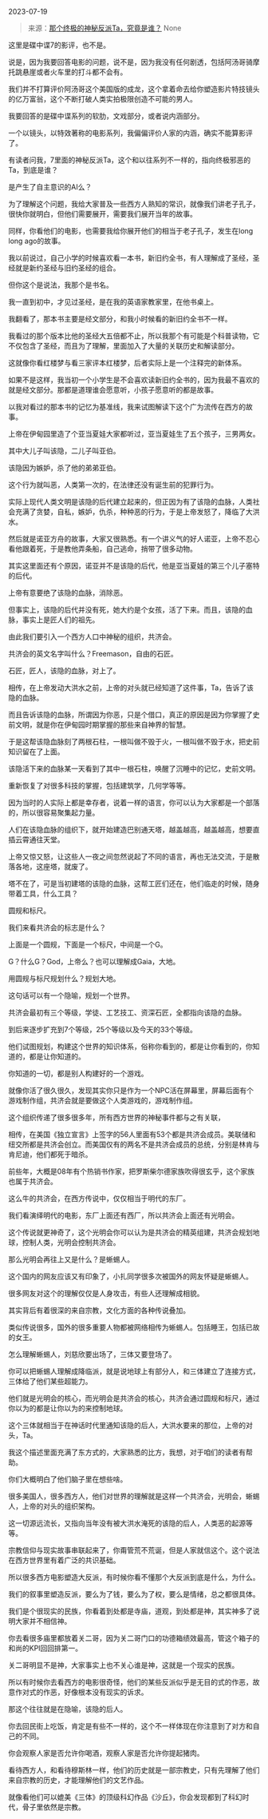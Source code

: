 2023-07-19

> 来源：[那个终极的神秘反派Ta，究竟是谁？](http://mp.weixin.qq.com/s?__biz=MzU0MjYwNDU2Mw==&amp;mid=2247511711&amp;idx=1&amp;sn=8c5a8946117ab8f67d4e7e701706e820&amp;chksm=fb1ac2e3cc6d4bf5a7b5193f630981b4c88d223e3539c7e2f15e86ee091aeefc1aa3163d3af4&amp;scene=127#wechat_redirect)
> None

这里是碟中谍7的影评，也不是。  

说是，因为我要回答电影的问题，说不是，因为我没有任何剧透，包括阿汤哥骑摩托跳悬崖或者火车里的打斗都不会有。  

我们并不打算评价阿汤哥这个美国版的成龙，这个拿着命去给你塑造影片特技镜头的亿万富翁，这个不断打破人类实拍极限创造不可能的男人。  

我要回答的是碟中谍系列的软肋，文戏部分，或者说内涵部分。

一个以镜头，以特效著称的电影系列，我偏偏评价人家的内涵，确实不能算影评了。  

有读者问我，7里面的神秘反派Ta，这个和以往系列不一样的，指向终极邪恶的Ta，到底是谁？  

是产生了自主意识的AI么？

为了理解这个问题，我给大家普及一些西方人熟知的常识，就像我们讲老子孔子，很快你就明白，但他们需要展开，需要我们展开当年的故事。  

同样，你看他们的电影，也需要我给你展开他们的相当于老子孔子，发生在long long ago的故事。

我以前说过，自己小学的时候喜欢看一本书，新旧约全书，有人理解成了圣经，圣经就是新约圣经与旧约圣经的组合。  

但你这个是说法，我那个是书名。  

我一直到初中，才见过圣经，是在我的英语家教家里，在他书桌上。  

我翻看了，那本书主要是经文部分，和我小时候看的新旧约全书不一样。  

我看过的那个版本比他的圣经大五倍都不止，所以我那个有可能是个科普读物，它不仅包含了圣经，而且为了理解，里面加入了大量的关联历史和解读部分。  

这就像你看红楼梦与看三家评本红楼梦，后者实际上是一个注释完的新体系。  

如果不是这样，我当初一个小学生是不会喜欢读新旧约全书的，因为我最不喜欢的就是经文部分。那都是道理谁会愿意听，小孩子愿意听的都是故事。

以我对看过的那本书的记忆为基准线，我来试图解读下这个广为流传在西方的故事。  

上帝在伊甸园里造了个亚当夏娃大家都听过，亚当夏娃生了五个孩子，三男两女。

其中大儿子叫该隐，二儿子叫亚伯。

该隐因为嫉妒，杀了他的弟弟亚伯。

这个行为就叫恶，人类第一次的，在法律还没有诞生前的犯罪行为。  

实际上现代人类文明是该隐的后代建立起来的，但正因为有了该隐的血脉，人类社会充满了贪婪，自私，嫉妒，仇杀，种种恶的行为，于是上帝发怒了，降临了大洪水。  

然后就是诺亚方舟的故事，大家又很熟悉。有一个讲义气的好人诺亚，上帝不忍心看他跟着死，于是教他弄条船，自己逃命，捎带了很多动物。  

其实这里面还有个原因，诺亚并不是该隐的后代，他是亚当夏娃的第三个儿子塞特的后代。  

上帝有意要绝了该隐的血脉，消除恶。

但事实上，该隐的后代并没有死，她大约是个女孩，活了下来。而且，该隐的血脉，事实上是匠人们的祖先。

由此我们要引入一个西方人口中神秘的组织，共济会。

共济会的英文名字叫什么？Freemason，自由的石匠。

石匠，匠人，该隐的血脉，对上了。  

相传，在上帝发动大洪水之前，上帝的对头就已经知道了这件事，Ta，告诉了该隐的血脉。

而且告诉该隐的血脉，所谓因为你恶，只是个借口，真正的原因是因为你掌握了史前文明，就是你在伊甸园时期掌握的那些来自神界的智慧。  

于是这帮该隐血脉刻了两根石柱，一根叫做不毁于火，一根叫做不毁于水，把史前知识留在了上面。  

该隐活下来的血脉某一天看到了其中一根石柱，唤醒了沉睡中的记忆，史前文明。  

重新恢复了对很多科技的掌握，包括建筑学，几何学等等。  

因为当时的人实际上都是幸存者，说着一样的语言，你可以认为大家都是一个部落的，所以很容易聚集起力量。  

人们在该隐血脉的组织下，就开始建造巴别通天塔，越盖越高，越盖越高，想要直插云霄通往天堂。

上帝又惊又怒，让这些人一夜之间忽然说起了不同的语言，再也无法交流，于是散落各地，这座塔，就废了。

塔不在了，可是当初建塔的该隐的血脉，这帮工匠们还在，他们临走的时候，随身带着工具，什么工具？

圆规和标尺。  

我们来看共济会的标志是什么？  

上面是一个圆规，下面是一个标尺，中间是一个G。  

G？什么G？God，上帝么？也可以理解成Gaia，大地。  

用圆规与标尺规划什么？规划大地。  

这句话可以有一个隐喻，规划一个世界。

共济会最初有三个等级，学徒、工艺技工、资深石匠，全都指向该隐的血脉。

到后来逐步扩充到7个等级，25个等级以及今天的33个等级。  

他们试图规划，构建这个世界的知识体系，俗称你看到的，都是让你看到的，你知道的，都是让你知道的。  

你知道的一切，都是别人构建好的一个游戏。  

就像你活了很久很久，发现其实你只是作为一个NPC活在屏幕里，屏幕后面有个游戏制作组，共济会就是要做这个人类游戏的，游戏制作组。  

这个组织传递了很多很多年，所有西方世界的神秘事件都与之有关联，  

相传，在美国《独立宣言》上签字的56人里面有53个都是共济会成员。美联储和纽交所都是共济会创立。而美国仅有的两名不是共济会成员的总统，分别是林肯与肯尼迪，他们都死于暗杀。

前些年，大概是08年有个热销书作家，把罗斯柴尔德家族吹得很玄乎，这个家族也属于共济会。

这么牛的共济会，在西方传说中，仅仅相当于明代的东厂。  

我们看演绎明代的电影，东厂上面还有西厂，所以共济会上面还有光明会。

这个传说就更神奇了，这个光明会你可以认为是共济会的精英组建，共济会规划地球，控制人类，光明会控制共济会。  

那么光明会再往上又是什么？是蜥蜴人。  

这个国内的网友应该又有印象了，小扎同学很多次被国外的网友怀疑是蜥蜴人。  

很多网友对这个的理解仅仅是人身攻击，有些人还理解成相貌。

其实背后有着很深的来自宗教，文化方面的各种传说叠加。

类似传说很多，国外的很多重要人物都被网络相传为蜥蜴人。包括睡王，包括已故的女王。

怎么理解蜥蜴人，刘慈欣要出场了，三体又要登场了。  

你可以把蜥蜴人理解成降临派，就是说地球上有部分人，和三体建立了连接方式，三体给了他们某些超能力。  

他们就是光明会的核心，而光明会是共济会的核心，共济会通过圆规和标尺，通过你以为的都是让你以为的来控制地球。

这个三体就相当于在神话时代里通知该隐的后人，大洪水要来的那位，上帝的对头，Ta。  

我这个描述里面充满了东方式的，大家熟悉的比方，我想，对于咱们的读者有帮助。

你们大概明白了他们脑子里在想些啥。  

很多美国人，很多西方人，他们对世界的理解就是这样一个共济会，光明会，蜥蜴人，上帝的对头的组织架构。  

这一切源远流长，又指向当年没有被大洪水淹死的该隐的后人，人类恶的起源等等。

宗教信仰与现实故事串联起来了，你甭管荒不荒诞，但是人家就信这个。这个说法在西方世界里有着广泛的共识基础。

所以很多西方电影塑造大反派，有时候你看不懂那个大反派到底是什么，为什么。  

我们的叙事里塑造反派，要么为了钱，要么为了权，要么是情绪，总之都很具体。  

我们是个很现实的民族，你看着到处都是寺庙，道观，到处都是神，其实神多了说明大家并不相信神。  

你去看很多庙里都放着关二哥，因为关二哥门口的功德箱绩效最高，管这个箱子的和尚的KPI回回排第一。  

关二哥明显不是神，大家事实上也不关心谁是神，这就是一个现实的民族。  

所以有时候你去看西方的电影很奇怪，他们的某些反派似乎是无目的式的作恶，故意作对式的作恶，好像根本没有现实的诉求。

那这个往往就是在隐喻，该隐的后人。  

你去回民街上吃饭，肯定是有些不一样的，这个不一样体现在你注意到了对方和自己的不同。  

你会观察人家是否允许你喝酒，观察人家是否允许你提起猪肉。

看待西方人，和看待穆斯林一样，他们的历史就是一部宗教史，只有先理解了他们来自宗教的历史，才能理解他们的文艺作品。

就像看他们可以媲美《三体》的顶级科幻作品《沙丘》，你会发现都到了科幻时代，骨子里依然是宗教。

